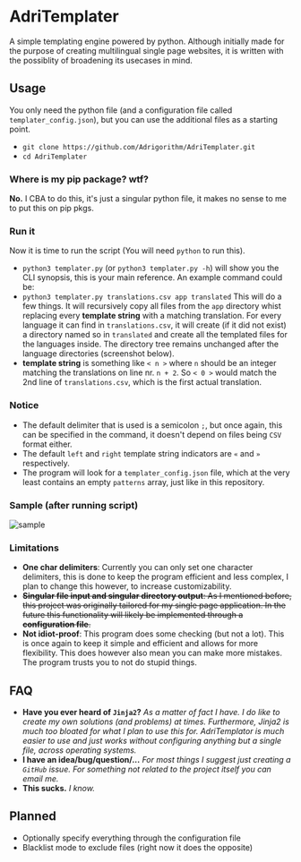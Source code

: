 # AdriTemplater

A simple templating engine powered by python. Although initially made for the purpose of creating multilingual single page websites, it is written with the possiblity of broadening its usecases in mind.

## Usage
You only need the python file (and a configuration file called `templater_config.json`), but you can use the additional files as a starting point.
- `git clone https://github.com/Adrigorithm/AdriTemplater.git`
- `cd AdriTemplater`

### Where is my pip package? wtf?
**No.** I CBA to do this, it's just a singular python file, it makes no sense to me to put this on pip pkgs.

### Run it
Now it is time to run the script (You will need `python` to run this).
- `python3 templater.py` (or `python3 templater.py -h`) will show you the CLI synopsis, this is your main reference.
An example command could be:
- `python3 templater.py translations.csv app translated`
This will do a few things. It will recursively copy all files from the `app` directory whist replacing every **template string** with a matching translation. For every language it can find in `translations.csv`, it will create (if it did not exist) a directory named so in `translated` and create all the templated files for the languages inside. The directory tree remains unchanged after the language directories (screenshot below).
- **template string** is something like `< n >` where `n` should be an integer matching the translations on line nr. `n + 2`. So `< 0 >` would match the 2nd line of `translations.csv`, which is the first actual translation.

### Notice
- The default delimiter that is used is a semicolon `;`, but once again, this can be specified in the command, it doesn't depend on files being `CSV` format either.
- The default `left` and `right` template string indicators are `«` and `»` respectively.
- The program will look for a `templater_config.json` file, which at the very least contains an empty `patterns` array, just like in this repository.

### Sample (after running script)
![sample](https://github.com/user-attachments/assets/e4e77e83-863a-4123-ab2b-d12a8ae99131)

### Limitations
- **One char delimiters**: Currently you can only set one character delimiters, this is done to keep the program efficient and less complex, I plan to change this however, to increase customizability.
- ~~**Singular file input and singular directory output**: As I mentioned before, this project was originally tailored for my single page application. In the future this functionality will likely be implemented through a **configuration file**.~~
- **Not idiot-proof**: This program does some checking (but not a lot). This is once again to keep it simple and efficient and allows for more flexibility. This does however also mean you can make more mistakes. The program trusts you to not do stupid things.

## FAQ
- **Have you ever heard of `Jinja2`?**
*As a matter of fact I have. I do like to create my own solutions (and problems) at times. Furthermore, Jinja2 is much too bloated for what I plan to use this for. AdriTemplator is much easier to use and just works without configuring anything but a single file, across operating systems.*
- **I have an idea/bug/question/...**
*For most things I suggest just creating a `GitHub` issue. For something not related to the project itself you can email me.*
- **This sucks.**
*I know.*

## Planned
- Optionally specify everything through the configuration file
- Blacklist mode to exclude files (right now it does the opposite)